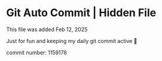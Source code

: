 # Git Auto Commit | Hidden File

This file was added Feb 12, 2025

Just for fun and keeping my daily git commit active 🤪

commit number: 1159176
